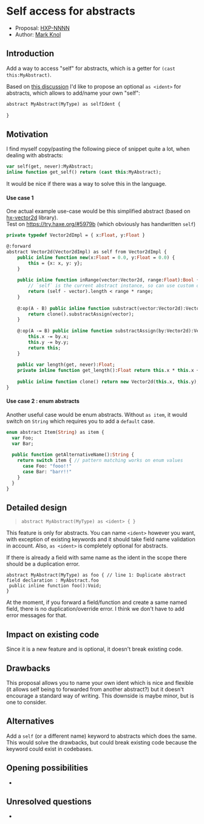# Self access for abstracts

* Proposal: [HXP-NNNN](NNNN-abstract-self-ident.md)
* Author: [Mark Knol](https://github.com/markknol)

## Introduction

Add a way to access "self" for abstracts, which is a getter for `(cast this:MyAbstract)`.

Based on [this discussion](https://github.com/HaxeFoundation/haxe/issues/8162) I'd like to propose an optional `as <ident>` for abstracts, which allows to add/name your own "self":

```haxe
abstract MyAbstract(MyType) as selfIdent {
  
}
```

## Motivation

I find myself copy/pasting the following piece of snippet quite a lot, when dealing with abstracts:
```haxe
var self(get, never):MyAbstract;
inline function get_self() return (cast this:MyAbstract);
```
It would be nice if there was a way to solve this in the language.

#### Use case 1 
One actual example use-case would be this simplified abstract (based on [hx-vector2d](https://github.com/markknol/hx-vector2d/blob/master/src/geom/Vector2d.hx#L89) library).  
Test on https://try.haxe.org/#5979b (which obviously has handwritten `self`)

```haxe
private typedef Vector2dImpl = { x:Float, y:Float }

@:forward
abstract Vector2d(Vector2dImpl) as self from Vector2dImpl {
    public inline function new(x:Float = 0.0, y:Float = 0.0) {
		this = {x: x, y: y};
	}
    
	public inline function inRange(vector:Vector2d, range:Float):Bool {
		// `self` is the current abstract instance, so can use custom operators
		return (self - vector).length < range * range;
	}
    
 	@:op(A - B) public inline function substract(vector:Vector2d):Vector2d {
		return clone().substractAssign(vector);
	}
    
	@:op(A -= B) public inline function substractAssign(by:Vector2d):Vector2d {
		this.x -= by.x;
		this.y -= by.y;
		return this;
	}
    
	public var length(get, never):Float;
	private inline function get_length():Float return this.x * this.x + this.y * this.y;
    
	public inline function clone() return new Vector2d(this.x, this.y);
}
```

#### Use case 2 : enum abstracts
Another useful case would be enum abstracts. Without `as item`, it would switch on `String` which requires you to add a `default` case.

```haxe
enum abstract Item(String) as item {
  var Foo;
  var Bar;
  
  public function getAlternativeName():String {
    return switch item { // pattern matching works on enum values
      case Foo: "fooo!!"
      case Bar: "barr!!"
    }
  }
}
```

## Detailed design

> `abstract MyAbstract(MyType) as <ident> { }`

This feature is only for abstracts. You can name `<ident>` however you want, with exception of existing keywords and it should take field name validation in account. 
Also, `as <ident>` is completely optional for abstracts.

If there is already a field with same name as the ident in the scope there should be a duplication error.

 ```
abstract MyAbstract(MyType) as foo { // line 1: Duplicate abstract field declaration : MyAbstract.foo
  public inline function foo():Void; 
}
 ```

At the moment, if you forward a field/function and create a same named field,
there is no duplication/override error. I think we don't have to add error messages for that.

## Impact on existing code

Since it is a new feature and is optional, it doesn't break existing code. 

## Drawbacks

This proposal allows you to name your own ident which is nice and flexible (it allows self being to forwarded from another abstract?) but it doesn't encourage a standard way of writing.
This downside is maybe minor, but is one to consider.

## Alternatives

Add a `self` (or a different name) keyword to abstracts which does the same. 
This would solve the drawbacks, but could break existing code because the keyword could exist in codebases.

## Opening possibilities

-

## Unresolved questions

-
